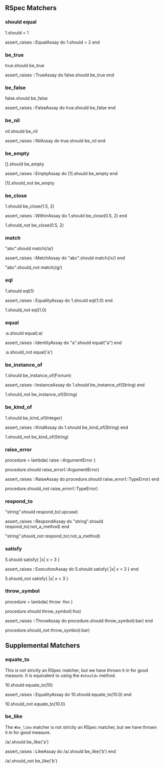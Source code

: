 ## RSpec Matchers

### should equal

  1.should = 1

  assert_raises ::EqualAssay do
    1.should = 2
  end

### be_true

  true.should be_true

  assert_raises ::TrueAssay do
    false.should be_true
  end

### be_false

  false.should be_false

  assert_raises ::FalseAssay do
    true.should be_false
  end

### be_nil

  nil.should be_nil

  assert_raises ::NilAssay do
    true.should be_nil
  end

### be_empty

  [].should be_empty

  assert_raises ::EmptyAssay do
    [1].should be_empty
  end

  [1].should_not be_empty

### be_close

  1.should be_close(1.5, 2)

  assert_raises ::WithinAssay do
    1.should be_close(0.5, 2)
  end

  1.should_not be_close(0.5, 2)

### match

  "abc".should match(/a/)

  assert_raises ::MatchAssay do
    "abc".should match(/x/)
  end

  "abc".should_not match(/g/)

### eql

  1.should eql(1)

  assert_raises ::EqualityAssay do
    1.should eql(1.0)
  end

  1.should_not eql(1.0)

### equal

  :a.should equal(:a)

  assert_raises ::IdentityAssay do
    "a".should equal("a")
  end

  :a.should_not equal('a')

### be_instance_of

  1.should be_instance_of(Fixnum)

  assert_raises ::InstanceAssay do
    1.should be_instance_of(String)
  end

  1.should_not be_instance_of(String)

### be_kind_of

  1.should be_kind_of(Integer)

  assert_raises ::KindAssay do
    1.should be_kind_of(String)
  end

  1.should_not be_kind_of(String)

### raise_error

  procedure = lambda{ raise ::ArgumentError }

  procedure.should raise_error(::ArgumentError)

  assert_raises ::RaiseAssay do
    procedure.should raise_error(::TypeError)
  end

  procedure.should_not raise_error(::TypeError)

### respond_to

  "string".should respond_to(:upcase)

  assert_raises ::RespondAssay do
    "string".should respond_to(:not_a_method)
  end

  "string".should_not respond_to(:not_a_method)

### satisfy

  5.should satisfy{ |x| x > 3 }

  assert_raises ::ExecutionAssay do
    5.should satisfy{ |x| x < 3 }
  end

  5.should_not satisfy{ |x| x < 3 }

### throw_symbol

  procedure = lambda{ throw :foo }

  procedure.should throw_symbol(:foo)

  assert_raises ::ThrowAssay do
    procedure.should throw_symbol(:bar)
  end

  procedure.should_not throw_symbol(:bar)

## Supplemental Matchers

### equate_to

This is not strictly an RSpec matcher, but we have thrown it in for good measure.
It is equivalent to using the `#should=` method.

  10.should equate_to(10)

  assert_raises ::EqualityAssay do
    10.should equate_to(10.0)
  end

  10.should_not equate_to(10.0)

### be_like

The `#be_like` matcher is not strictly an RSpec matcher, but we have thrown it
in for good measure.

  /a/.should be_like('a')

  assert_raises ::LikeAssay do
    /a/.should be_like('b')
  end

  /a/.should_not be_like('b')

